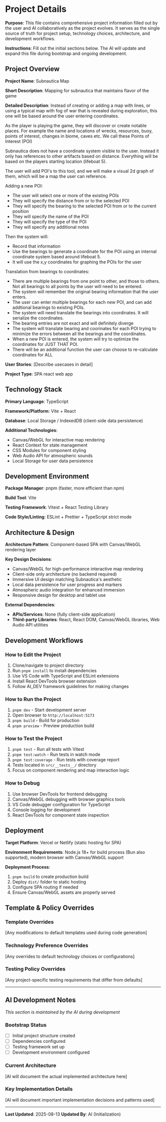 # Project Details

**Purpose**: This file contains comprehensive project information filled out by the user and AI collaboratively as the project evolves. It serves as the single source of truth for project setup, technology choices, architecture, and development workflows.

**Instructions**: Fill out the initial sections below. The AI will update and expand this file during bootstrap and ongoing development.


## Project Overview

**Project Name**: 
Subnautica Map

**Short Description**: 
Mapping for subnautica that maintains flavor of the game

**Detailed Description**: 
Instead of creating or adding a map with lines, or using a typical map with fog of war that is revealed during exploration, this one will be based around the user entering coordinates. 

As the player is playing the game, they will discover or create notable places. For example the name and locations of wrecks, resources, buoy, points of interest, changes in biome, caves etc. We call these Points of Interest (POI)

Subnautica does not have a coordinate system visible to the user. Instead it only has references to other artifacts based on distance. Everything will be based on the players starting location (lifeboat 5).

The user will add POI's to this tool, and we will make a visual 2d graph of them, which will be a map the user can reference.

Adding a new POI:
- The user will select one or more of the existing POIs
- They will specify the distance from or to the selected POI
- They will specify the bearing to the selected POI from or to the current position
- They will specify the name of the POI
- They will specify the type of the POI
- They will specify any additional notes

Then the system will:
- Record that information
- Use the bearings to generate a coordinate for the POI using an internal coordinate system based around lifeboat 5.
- It will use the x,y coordinates for graphing the POIs for the user

Translation from bearings to coordinates:
- There are multiple bearings from one point to other, and those to others. Not all bearings to all points by the user will need to be entered.
- The system will remember the original bearing information that the user enters.
- The user can enter multiple bearings for each new POI, and can add addtional bearings to existing POIs.
- The system will need translate the bearings into coordinates. It will serialize the coordinates.
- The bearing entries are not exact and will definitely diverge
- The system will translate bearing and coorinates for each POI trying to minimize the errors between all the bearings and the coordinates.
- When a new POI is entered, the system will try to optimize the coordinates for JUST THAT POI.
- There will be an additional function the user can choose to re-calculate coordinates for ALL

**User Stories**:
[Describe usecases in detail]

**Project Type**: 
SPA react web app

## Technology Stack

**Primary Language**: 
TypeScript

**Framework/Platform**: 
Vite + React

**Database**: 
Local Storage / IndexedDB (client-side data persistence)

**Additional Technologies**: 
- Canvas/WebGL for interactive map rendering
- React Context for state management
- CSS Modules for component styling
- Web Audio API for atmospheric sounds
- Local Storage for user data persistence

## Development Environment

**Package Manager**: 
pnpm (faster, more efficient than npm)

**Build Tool**: 
Vite

**Testing Framework**: 
Vitest + React Testing Library

**Code Style/Linting**: 
ESLint + Prettier + TypeScript strict mode

## Architecture & Design

**Architecture Pattern**: 
Component-based SPA with Canvas/WebGL rendering layer

**Key Design Decisions**: 
- Canvas/WebGL for high-performance interactive map rendering
- Client-side only architecture (no backend required)
- Immersive UI design matching Subnautica's aesthetic
- Local data persistence for user progress and markers
- Atmospheric audio integration for enhanced immersion
- Responsive design for desktop and tablet use

**External Dependencies**: 
- **APIs/Services**: 
  None (fully client-side application)
- **Third-party Libraries**: 
  React, React DOM, Canvas/WebGL libraries, Web Audio API utilities

## Development Workflows

### How to Edit the Project
1. Clone/navigate to project directory
2. Run `pnpm install` to install dependencies
3. Use VS Code with TypeScript and ESLint extensions
4. Install React DevTools browser extension
5. Follow AI_DEV framework guidelines for making changes

### How to Run the Project
1. `pnpm dev` - Start development server
2. Open browser to `http://localhost:5173`
3. `pnpm build` - Build for production
4. `pnpm preview` - Preview production build

### How to Test the Project
1. `pnpm test` - Run all tests with Vitest
2. `pnpm test:watch` - Run tests in watch mode
3. `pnpm test:coverage` - Run tests with coverage report
4. Tests located in `src/__tests__/` directory
5. Focus on component rendering and map interaction logic

### How to Debug
1. Use browser DevTools for frontend debugging
2. Canvas/WebGL debugging with browser graphics tools
3. VS Code debugger configuration for TypeScript
4. Console logging for development
5. React DevTools for component state inspection

## Deployment

**Target Platform**: 
Vercel or Netlify (static hosting for SPA)

**Environment Requirements**: 
Node.js 18+ for build process (Bun also supported), modern browser with Canvas/WebGL support

**Deployment Process**: 
1. `pnpm build` to create production build
2. Deploy `dist/` folder to static hosting
3. Configure SPA routing if needed
4. Ensure Canvas/WebGL assets are properly served

## Template & Policy Overrides

### Template Overrides
[Any modifications to default templates used during code generation]

### Technology Preference Overrides
[Any overrides to default technology choices or configurations]

### Testing Policy Overrides
[Any project-specific testing requirements that differ from defaults]

---

## AI Development Notes
*This section is maintained by the AI during development*

### Bootstrap Status
- [ ] Initial project structure created
- [ ] Dependencies configured
- [ ] Testing framework set up
- [ ] Development environment configured

### Current Architecture
[AI will document the actual implemented architecture here]

### Key Implementation Details
[AI will document important implementation decisions and patterns used]

---

**Last Updated**: 2025-08-13
**Updated By**: AI (Initialization)
